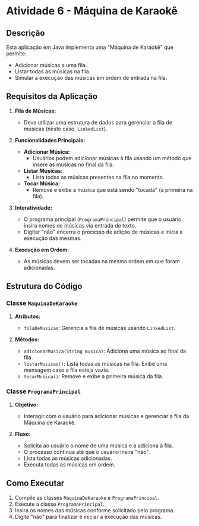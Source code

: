 # Atividade 6 - Máquina de Karaokê

## Descrição
Esta aplicação em Java implementa uma "Máquina de Karaokê" que permite:
- Adicionar músicas a uma fila.
- Listar todas as músicas na fila.
- Simular a execução das músicas em ordem de entrada na fila.

## Requisitos da Aplicação

1. **Fila de Músicas:**
   - Deve utilizar uma estrutura de dados para gerenciar a fila de músicas (neste caso, `LinkedList`).

2. **Funcionalidades Principais:**
   - **Adicionar Música:**
     - Usuários podem adicionar músicas à fila usando um método que insere as músicas no final da fila.
   - **Listar Músicas:**
     - Lista todas as músicas presentes na fila no momento.
   - **Tocar Música:**
     - Remove e exibe a música que está sendo "tocada" (a primeira na fila).

3. **Interatividade:**
   - O programa principal (`ProgramaPrincipal`) permite que o usuário insira nomes de músicas via entrada de texto.
   - Digitar "não" encerra o processo de adição de músicas e inicia a execução das mesmas.

4. **Execução em Ordem:**
   - As músicas devem ser tocadas na mesma ordem em que foram adicionadas.

## Estrutura do Código

### Classe `MaquinaDeKaraoke`

1. **Atributos:**
   - `filaDeMusicas`: Gerencia a fila de músicas usando `LinkedList`.

2. **Métodos:**
   - `adicionarMusica(String musica)`: Adiciona uma música ao final da fila.
   - `listarMusicas()`: Lista todas as músicas na fila. Exibe uma mensagem caso a fila esteja vazia.
   - `tocarMusica()`: Remove e exibe a primeira música da fila.

### Classe `ProgramaPrincipal`

1. **Objetivo:**
   - Interagir com o usuário para adicionar músicas e gerenciar a fila da Máquina de Karaokê.

2. **Fluxo:**
   - Solicita ao usuário o nome de uma música e a adiciona à fila.
   - O processo continua até que o usuário insira "não".
   - Lista todas as músicas adicionadas.
   - Executa todas as músicas em ordem.

## Como Executar

1. Compile as classes `MaquinaDeKaraoke` e `ProgramaPrincipal`.
2. Execute a classe `ProgramaPrincipal`.
3. Insira os nomes das músicas conforme solicitado pelo programa.
4. Digite "não" para finalizar e iniciar a execução das músicas.


